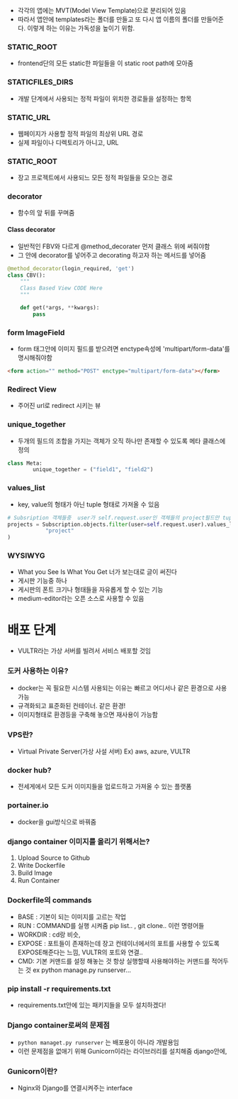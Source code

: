 - 각각의 앱에는 MVT(Model View Template)으로 분리되어 있음
- 따라서 앱안에 templates라는 폴더를 만들고 또 다시 앱 이름의 폴더를 만들어준다. 이렇게 하는 이유는 가독성을 높이기 위함.

### STATIC_ROOT

- frontend단의 모든 static한 파일들을 이 static root path에 모아줌

### STATICFILES_DIRS

- 개발 단계에서 사용되는 정적 파일이 위치한 경로들을 설정하는 항목

### STATIC_URL

- 웹페이지가 사용할 정적 파일의 최상위 URL 경로
- 실제 파일이나 디렉토리가 아니고, URL

### STATIC_ROOT

- 장고 프로젝트에서 사용되느 모든 정적 파일들을 모으는 경로

### decorator

- 함수의 앞 뒤를 꾸며줌

#### Class decorator

- 일반적인 FBV와 다르게 @method_decorater 먼저 클래스 위에 써줘야함
- 그 안에 decorator를 넣어주고 decorating 하고자 하는 메서드를 넣어줌

```python
@method_decorator(login_required, 'get')
class CBV():
    """
    Class Based View CODE Here
    """

    def get(*args, **kwargs):
        pass
```

### form ImageField

- form 태그안에 이미지 필드를 받으려면 enctype속성에 'multipart/form-data'를 명시해줘야함

```html
<form action="" method="POST" enctype="multipart/form-data"></form>
```

### Redirect View

- 주어진 url로 redirect 시키는 뷰

### unique_together

- 두개의 필드의 조합을 가지는 객체가 오직 하나만 존재할 수 있도록 메타 클래스에 정의

```python
class Meta:
        unique_together = ("field1", "field2")
```

### values_list

- key, value의 형태가 아닌 tuple 형태로 가져올 수 있음

```python
# Subsription 객체들중  user가 self.request.user인 객체들의 project필드만 tuple형태로 가져옴
projects = Subscription.objects.filter(user=self.request.user).values_list(
            "project"
)
```

### WYSIWYG

- What you See Is What You Get 너가 보는대로 글이 써진다
- 게시판 기능중 하나
- 게시판의 폰트 크기나 형태들을 자유롭게 할 수 있는 기능
- medium-editor라는 오픈 소스로 사용할 수 있음

# 배포 단계

- VULTR라는 가상 서버를 빌려서 서비스 배포할 것임

### 도커 사용하는 이유?

- docker는 꼭 필요한 시스템 사용되는 이유는 빠르고 어디서나 같은 환경으로 사용가능
- 규격화되고 표준화된 컨테이너. 같은 환경!
- 이미지형태로 환경등을 구축해 놓으면 재사용이 가능함

### VPS란?

- Virtual Private Server(가상 사설 서버) Ex) aws, azure, VULTR

### docker hub?

- 전세게에서 모든 도커 이미지들을 업로드하고 가져올 수 있는 플랫폼

### portainer.io

- docker을 gui방식으로 바꿔줌

### django container 이미지를 올리기 위해서는?

1. Upload Source to Github
2. Write Dockerfile
3. Build Image
4. Run Container

### Dockerfile의 commands

- BASE : 기본이 되는 이미지를 고르는 작업
- RUN : COMMAND를 실행 시켜줌 pip list.. , git clone.. 이런 명령어들
- WORKDIR : cd랑 비슷,
- EXPOSE : 포트들이 존재하는데 장고 컨테이너에서의 포트를 사용할 수 있도록 EXPOSE해준다는 느낌, VULTR의 포트와 연결..
- CMD: 기본 커맨드를 설정 해놓는 것 항상 실행할때 사용해야하는 커맨드를 적어두는 것 ex python manage.py runserver...

### pip install -r requirements.txt

- requirements.txt안에 있는 패키지들을 모두 설치하겠다!

### Django container로써의 문제점

- `python managet.py runserver` 는 배포용이 아니라 개발용임
- 이런 문제점을 없애기 위해 Gunicorn이라는 라이브러리를 설치해줌 django안에,

### Gunicorn이란?

- Nginx와 Django를 연결시켜주는 interface
